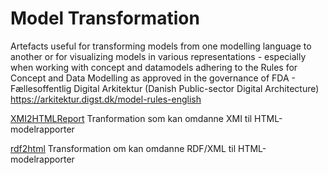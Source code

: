 # Model Transformation
Artefacts useful for transforming models from one modelling language to another or for visualizing models in various representations - especially when working with concept and datamodels adhering to the Rules for Concept and Data Modelling as approved in the governance of FDA - Fællesoffentlig Digital Arkitektur (Danish Public-sector Digital Architecture) https://arkitektur.digst.dk/model-rules-english

[XMI2HTMLReport](https://github.com/digst/modeltransformation/tree/master/XMI2HTMLReport) 
Tranformation som kan omdanne XMI til HTML-modelrapporter

[rdf2html](https://github.com/digst/modeltransformation/tree/master/rdf2html) 
Transformation om kan omdanne RDF/XML til HTML-modelrapporter
